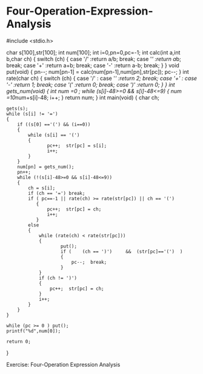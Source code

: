Four-Operation-Expression-Analysis
==================================
#include <stdio.h>

char s[100],str[100];
int num[100];
int i=0,pn=0,pc=-1;
int calc(int a,int b,char ch)
{
    switch (ch)
    {
        case '/' :return a/b;
                  break;
        case '*' :return a*b;
                  break;
        case '+' :return a+b;
                  break;
        case '-' :return a-b;
                  break;
    }
}
void put(void)
{
    pn--;
    num[pn-1] = calc(num[pn-1],num[pn],str[pc]);
    pc--;
}
int rate(char ch)
{
    switch (ch)
    {
        case '/' :
        case '*' :return 2;
                  break;
        case '+' :
        case '-' :return 1;
                  break;
        case '(' :return 0;
                  break;
        case ')' :return 0;
    }
}
int gets_num(void)
{
    int num =0 ;
    while (s[i]-48>=0 && s[i]-48<=9)
    {
        num =10*num+s[i]-48;
        i++;
    }
    return num;
}
int main(void)
{
	char ch;
	
    gets(s);
    while (s[i] != '=')
    {
    	if ((s[0] =='(') && (i==0))
    	{
    		while (s[i] == '(')
    		{
                   pc++;  str[pc] = s[i];
                   i++;   			
    		}
    	}
        num[pn] = gets_num();
        pn++;
        while (!(s[i]-48>=0 && s[i]-48<=9))
        {
            ch = s[i];
			if (ch == '=') break;
            if ( pc==-1 || rate(ch) >= rate(str[pc]) || ch == '(')
               {
                   pc++;  str[pc] = ch;
                   i++;
               }
            else
            {
                while (rate(ch) < rate(str[pc]))
                {
                        put();
                        if (	(ch == ')') 	&& 	(str[pc]=='(')	)
                        {
                            pc--;  break;
                        }
                }
                if (ch != ')')
				{
					pc++;  str[pc] = ch;
				}
                i++;
        	}
        }
    }
    
    while (pc >= 0 ) put();
    printf("%d",num[0]);
    
    return 0;
}


Exercise: Four-Operation Expression Analysis
